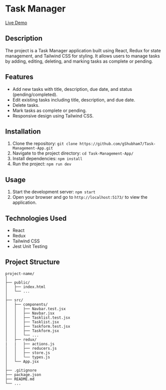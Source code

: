 # Task Manager

[Live Demo](https://task-management-app-two-ashy.vercel.app/)

## Description

The project is a Task Manager application built using React, Redux for state management, and Tailwind CSS for styling. It allows users to manage tasks by adding, editing, deleting, and marking tasks as complete or pending.

## Features

- Add new tasks with title, description, due date, and status (pending/completed).
- Edit existing tasks including title, description, and due date.
- Delete tasks.
- Mark tasks as complete or pending.
- Responsive design using Tailwind CSS.

## Installation

1. Clone the repository: `git clone https://github.com/gShubham7/Task-Management-App.git`
2. Navigate to the project directory: `cd Task-Management-App/`
3. Install dependencies: `npm install`
4. Run the project: `npm run dev`

## Usage

1. Start the development server: `npm start`
2. Open your browser and go to `http://localhost:5173/` to view the application.

## Technologies Used

- React
- Redux
- Tailwind CSS
- Jest Unit Testing

## Project Structure

```
project-name/
│
├── public/
│   ├── index.html
│   └── ...
│
├── src/
│   ├── components/
│   │   ├── Navbar.test.jsx
│   │   ├── Navbar.jsx
│   │   ├── Tasklist.test.jsx
│   │   ├── Tasklist.jsx
│   │   ├── Taskform.test.jsx
│   │   ├── Taskform.jsx
│   │   └── ...
│   ├── redux/
|   |   ├── actions.js
│   │   ├── reducers.js
│   │   ├── store.js
│   │   └── types.js
│   └── App.jsx
│
├── .gitignore
├── package.json
├── README.md
└── ...

```
